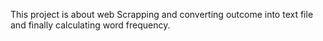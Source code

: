 This project is about web Scrapping and converting outcome into text file and finally calculating word frequency.
